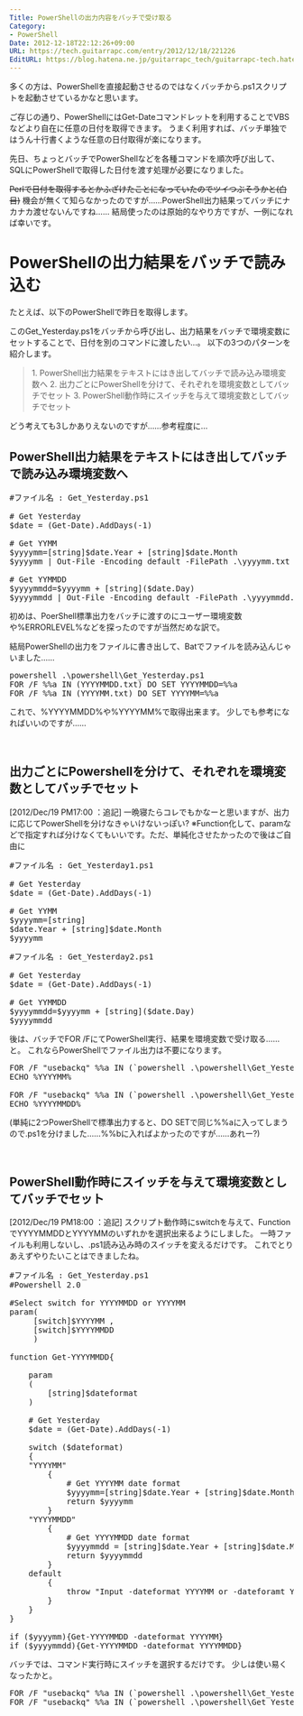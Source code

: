 ```yaml
---
Title: PowerShellの出力内容をバッチで受け取る
Category:
- PowerShell
Date: 2012-12-18T22:12:26+09:00
URL: https://tech.guitarrapc.com/entry/2012/12/18/221226
EditURL: https://blog.hatena.ne.jp/guitarrapc_tech/guitarrapc-tech.hatenablog.com/atom/entry/11696248318757676045
---
```


多くの方は、PowerShellを直接起動させるのではなくバッチから.ps1スクリプトを起動させているかなと思います。

ご存じの通り、PowerShellにはGet-Dateコマンドレットを利用することでVBSなどより自在に任意の日付を取得できます。
うまく利用すれば、バッチ単独ではうん十行書くような任意の日付取得が楽になります。

先日、ちょっとバッチでPowerShellなどを各種コマンドを順次呼び出して、SQLにPowerShellで取得した日付を渡す処理が必要になりました。

<del>Perlで日付を取得するとかふざけたことになっていたのでツイつぶそうかと(白目)</del>
機会が無くて知らなかったのですが……PowerShell出力結果ってバッチにナカナカ渡せないんですね……
結局使ったのは原始的なやり方ですが、一例になれば幸いです。



<h1>PowerShellの出力結果をバッチで読み込む</h1>
たとえば、以下のPowerShellで昨日を取得します。

このGet_Yesterday.ps1をバッチから呼び出し、出力結果をバッチで環境変数にセットすることで、日付を別のコマンドに渡したい…。
以下の3つのパターンを紹介します。


<blockquote>1. PowerShell出力結果をテキストにはき出してバッチで読み込み環境変数へ
2. 出力ごとにPowerShellを分けて、それぞれを環境変数としてバッチでセット
3. PowerShell動作時にスイッチを与えて環境変数としてバッチでセット</blockquote>

どう考えても3しかありえないのですが……参考程度に…

<h2>PowerShell出力結果をテキストにはき出してバッチで読み込み環境変数へ</h2>

<pre class="brush: powershell">
#ファイル名 : Get_Yesterday.ps1

# Get Yesterday
$date = (Get-Date).AddDays(-1)

# Get YYMM
$yyyymm=[string]$date.Year + [string]$date.Month
$yyyymm | Out-File -Encoding default -FilePath .\yyyymm.txt

# Get YYMMDD
$yyyymmdd=$yyyymm + [string]($date.Day)
$yyyymmdd | Out-File -Encoding default -FilePath .\yyyymmdd.txt
</pre>

初めは、PoerShell標準出力をバッチに渡すのにユーザー環境変数や%ERRORLEVEL%などを探ったのですが当然だめな訳で。

結局PowerShellの出力をファイルに書き出して、Batでファイルを読み込んじゃいました……

<pre class="brush: powershell">
powershell .\powershell\Get_Yesterday.ps1
FOR /F %%a IN (YYYYMMDD.txt) DO SET YYYYMMDD=%%a
FOR /F %%a IN (YYYYMM.txt) DO SET YYYYMM=%%a
</pre>

これで、%YYYYMMDD%や%YYYYMM%で取得出来ます。 少しでも参考になればいいのですが……


&nbsp;

<h2>出力ごとにPowershellを分けて、それぞれを環境変数としてバッチでセット</h2>

[2012/Dec/19 PM17:00 ：追記]
一晩寝たらコレでもかなーと思いますが、出力に応じてPowerShellを分けなきゃいけないっぽい?
※Function化して、paramなどで指定すれば分けなくてもいいです。ただ、単純化させたかったので後はご自由に

<pre class="brush: powershell">
#ファイル名 : Get_Yesterday1.ps1

# Get Yesterday
$date = (Get-Date).AddDays(-1)

# Get YYMM
$yyyymm=[string]
$date.Year + [string]$date.Month
$yyyymm
</pre>

<pre class="brush: powershell">
#ファイル名 : Get_Yesterday2.ps1

# Get Yesterday
$date = (Get-Date).AddDays(-1)

# Get YYMMDD
$yyyymmdd=$yyyymm + [string]($date.Day)
$yyyymmdd
</pre>

後は、バッチでFOR /FにてPowerShell実行、結果を環境変数で受け取る……と。
これならPowerShellでファイル出力は不要になります。
<pre class="brush: powershell">
FOR /F &quot;usebackq&quot; %%a IN (`powershell .\powershell\Get_Yesterday1.ps1`) DO SET YYYYMM=%%a
ECHO %YYYYMM%

FOR /F &quot;usebackq&quot; %%a IN (`powershell .\powershell\Get_Yesterday2.ps1`) DO SET YYYYMMDD=%%a
ECHO %YYYYMMDD%
</pre>
(単純に2つPowerShellで標準出力すると、DO SETで同じ%%aに入ってしまうので.ps1を分けました……%%bに入ればよかったのですが……あれー?)


&nbsp;

<h2>PowerShell動作時にスイッチを与えて環境変数としてバッチでセット</h2>
[2012/Dec/19 PM18:00 ：追記]
スクリプト動作時にswitchを与えて、FunctionでYYYYMMDDとYYYYMMのいずれかを選択出来るようにしました。
一時ファイルも利用しないし、.ps1読み込み時のスイッチを変えるだけです。
これでとりあえずやりたいことはできましたね。

<pre class="brush: powershell">
#ファイル名 : Get_Yesterday.ps1
#Powershell 2.0

#Select switch for YYYYMMDD or YYYYMM
param(
     [switch]$YYYYMM ,
     [switch]$YYYYMMDD
     )

function Get-YYYYMMDD{

    param
    (
        [string]$dateformat
    )

    # Get Yesterday
    $date = (Get-Date).AddDays(-1)

    switch ($dateformat)
    {
    &quot;YYYYMM&quot;
        {
            # Get YYYYMM date format
            $yyyymm=[string]$date.Year + [string]$date.Month
            return $yyyymm
        }
    &quot;YYYYMMDD&quot;
        {
            # Get YYYYMMDD date format
            $yyyymmdd = [string]$date.Year + [string]$date.Month + [string]($date.Day)
            return $yyyymmdd
        }
    default
        {
            throw &quot;Input -dateformat YYYYMM or -dateforamt YYYYMMDD&quot;
        }
    }
}

if ($yyyymm){Get-YYYYMMDD -dateformat YYYYMM}
if ($yyyymmdd){Get-YYYYMMDD -dateformat YYYYMMDD}
</pre>

バッチでは、コマンド実行時にスイッチを選択するだけです。
少しは使い易くなったかと。

<pre class="brush: powershell">
FOR /F &quot;usebackq&quot; %%a IN (`powershell .\powershell\Get_Yesterday.ps1 -YYYYMMDD`) DO @SET YYYYMMDD=%%a
FOR /F &quot;usebackq&quot; %%a IN (`powershell .\powershell\Get_Yesterday.ps1 -YYYYMM`) DO @SET YYYYMM=%%a
</pre>
